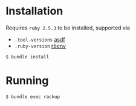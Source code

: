 # Installation

Requires `ruby 2.5.3` to be installed, supported via
- `.tool-versions` [asdf](https://github.com/asdf-vm/asdf)
- `.ruby-version` [rbenv](https://github.com/rbenv/rbenv)

```
$ bundle install
```

# Running

```
$ bundle exec rackup
```
